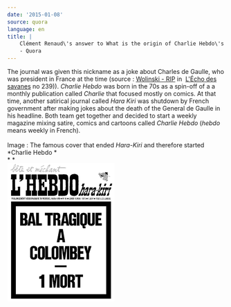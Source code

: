 ```yaml
---
date: '2015-01-08'
source: quora
language: en
title: |
    Clément Renaud\'s answer to What is the origin of Charlie Hebdo\'s name?
    - Quora
---
```


The journal was given this nickname as a joke about Charles de Gaulle,
who was president in France at the time (source : [Wolinski -
RIP](https://fr.wikipedia.org/wiki/Hara-Kiri_(journal)#La_rel.C3.A8ve_imm.C3.A9diate)
in  [L\'Écho des
savanes](https://en.wikipedia.org/wiki/L'%C3%89cho_des_savanes) no
239)). *Charlie Hebdo* was born in the 70s as a spin-off of a a monthly
publication called *Charlie* that focused mostly on comics. At that
time, another satirical journal called *Hara Kiri* was shutdown by
French government after making jokes about the death of the General de
Gaulle in his headline. Both team get together and decided to start a
weekly magazine mixing satire, comics and cartoons called *Charlie
Hebdo* (*hebdo* means weekly in French).\
\
Image : The famous cover that ended *Hara-Kiri* and therefore started
*Charlie Hebdo *\
* *\
![](./img/main-qimg-e364b5f2dae00ebb16432dc438270ad1.png)
